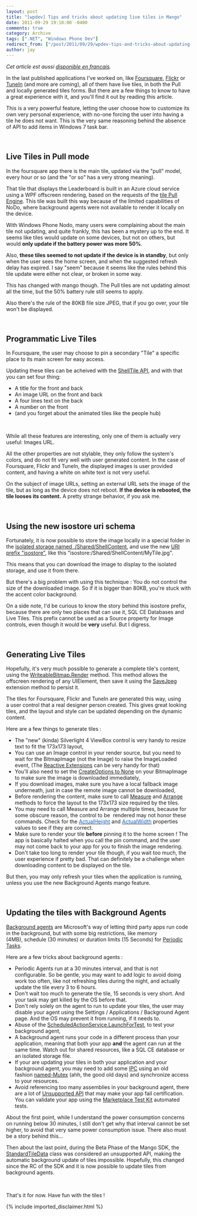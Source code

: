 ```yaml
---
layout: post
title: "[wpdev] Tips and tricks about updating live tiles in Mango"
date: 2011-09-29 19:10:00 -0400
comments: true
category: Archive
tags: [".NET", "Windows Phone Dev"]
redirect_from: ["/post/2011/09/29/wpdev-tips-and-tricks-about-updating-live-tiles-in-mango.aspx"]
author: jay
---
```

<!-- more -->
<p><em>Cet article est aussi <a href="http://blogs.codes-sources.com/jay/archive/2011/10/01/wpdev-trucs-et-astuces-sur-la-mise-jour-tiles-dans-mango.aspx">disponible en francais</a>.</em></p>
<p>In the last published applications I've worked on, like <a href="http://www.windowsphone.com/en-US/apps/26cf3302-469f-e011-986b-78e7d1fa76f8">Foursquare</a>, <a href="http://www.windowsphone.com/en-US/apps/2e49fb07-592b-e011-854c-00237de2db9e">Flickr</a> or <a href="http://www.windowsphone.com/en-US/apps/7f7e3f68-ba3a-e011-854c-00237de2db9e">TuneIn</a>&nbsp;(and more are coming), all of them have live tiles, in both the Pull and locally generated tiles forms. But there are a few things to know to have a great experience with it, and you'll find it out by reading this article.</p>
<p>This is a very powerful feature, letting the user choose how to customize its own very personal experience, with no-one forcing the user into having a tile he does not want. This is the very same reasoning behind the absence of API to add items in Windows 7 task bar.</p>
<p>&nbsp;</p>
<h2>Live Tiles in Pull mode</h2>
<p>In the foursquare app there is the&nbsp;main tile, updated via the "pull" model, every hour or so (and the "or so" has a very strong meaning).</p>
<p>That&nbsp;tile that displays the Leaderboard is built in an Azure cloud service using a WPF offscreen rendering, based on&nbsp;the requests of the <a href="http://msdn.microsoft.com/en-us/library/ff769548(v=VS.92).aspx">tile Pull Engine</a>. This tile was built this way because of the limited capabilities of NoDo, where background agents were not available to render it locally on the device.</p>
<p>With&nbsp;Windows Phone Nodo, many users were complaining about the main tile not updating, and quite frankly, this has been a mystery up to the end. It seems like tiles would update on some devices, but not on others, but would <strong>only update if the battery power was more 50%</strong>.</p>
<p>Also, <strong>these tiles seemed to not update if the device is in standby</strong>, but only when the user sees the home screen, and when the suggested refresh delay has expired. I say "seem" because it seems like the rules behind this tile update were either not clear, or broken in some way.</p>
<p>This has changed with mango though. The Pull tiles are not updating almost all the time, but the 50% battery rule still&nbsp;seems to apply.</p>
<p>Also there's the rule of the 80KB file size JPEG, that if you go over, your tile won't be displayed.</p>
<p>&nbsp;</p>
<h2>Programmatic&nbsp;Live Tiles</h2>
<p>In Foursquare, the user may choose to pin a secondary "Tile" a specific place to its main screen for easy access.</p>
<p>Updating these tiles can be acheived with the <a href="http://msdn.microsoft.com/en-us/library/hh202979(v=VS.92).aspx">ShellTile API</a>, and with that you can set four thing:</p>
<ul>
<li>A&nbsp;title for the front and back</li>
<li>An image URL on the front and back</li>
<li>A&nbsp;four lines text on the back</li>
<li>A number on the front</li>
<li>(and you&nbsp;forget about the animated tiles like the people hub)</li>
</ul>
<p>&nbsp;</p>
<p>While all these features&nbsp;are interesting, only one of them is actually very useful: Images URL.</p>
<p>All the other properties are not stylable, they only&nbsp;follow the system's colors, and do not fit very well with user generated content. In the case of Foursquare, Flickr and TuneIn, the displayed images is user provided content, and having a white on white text is not very useful.</p>
<p>On the subject of image URLs, setting an external URL sets the image of the tile, but as long as the device does not reboot. <strong>If the device is rebooted, the tile looses its content.</strong> A pretty strange behavior, if you ask me.</p>
<p>&nbsp;</p>
<h2>Using the new isostore uri schema</h2>
<p>Fortunately, it is now&nbsp;possible to store the image locally in a special folder in the <a href="http://msdn.microsoft.com/en-us/library/hh202948(v=VS.92).aspx">isolated storage named&nbsp; /Shared/ShellContent</a>, and use the new <a href="http://msdn.microsoft.com/en-us/library/hh202861(v=VS.92).aspx">URI prefix "isostore"</a>, like this "isostore:/Shared/ShellContent/MyTile.jpg".</p>
<p>This means that you can download the image to display to the isolated storage, and use it from there.</p>
<p>But there's a big problem with using this technique : You do not control the size of the downloaded image. So if it is bigger than 80KB, you're stuck with the accent color background.</p>
<p>On a side note, I'd be curious to know the story behind this isostore prefix, because there are only two places that can use it, SQL CE Databases and Live Tiles. This prefix cannot be used as a Source property for Image controls, even though it would be <strong>very</strong> useful. But I digress.</p>
<p>&nbsp;</p>
<h2>Generating Live Tiles</h2>
<p>Hopefully, it's very much possible to generate a complete tile's content, using the <a href="http://msdn.microsoft.com/en-us/library/system.windows.media.imaging.writeablebitmap.render(v=vs.95).aspx">WriteableBitmap.Render</a> method. This method allows the offscreen rendering of any UIElement, then save it using the <a href="http://msdn.microsoft.com/en-us/library/system.windows.media.imaging.extensions.savejpeg(VS.92).aspx">SaveJpeg</a> extension method to persist it.</p>
<p>The tiles for Foursquare, Flickr and TuneIn are generated this way, using a&nbsp;user control that a real&nbsp;designer person&nbsp;created. This gives great looking tiles, and the layout and style can be updated depending on the dynamic content.</p>
<p>Here are a few things to generate tiles :</p>
<ul>
<li>The "new" (kinda)&nbsp;Silverlight 4 ViewBox control is very handy to resize text to fit the 173x173 layout,</li>
<li>You can use an Image control in your render source, but you need to wait for the BitmapImage (not the Image)&nbsp;to raise the ImageLoaded event, (The <a href="http://msdn.microsoft.com/en-us/data/gg577609">Reactive Extensions</a>&nbsp;can be very handy for that)</li>
<li>You'll also need to set the <a href="http://msdn.microsoft.com/en-us/library/system.windows.media.imaging.bitmapimage.createoptions(v=vs.96)">CreateOptions to None</a> on your&nbsp;BitmapImage to make sure the image is downloaded immediately,</li>
<li>If you download images, make sure you have a local fallback image underneath, just in case the remote image cannot be downloaded,</li>
<li>Before rendering the content, make sure to call <a href="http://msdn.microsoft.com/en-us/library/system.windows.uielement.measure(v=vs.96)">Measure</a> and <a href="http://msdn.microsoft.com/en-us/library/system.windows.uielement.arrange(v=vs.96)">Arrange</a> methods to force the layout to the 173x173 size required by the tiles.</li>
<li>You may need to call Measure and Arrange multiple times, because for some obscure reason, the control to be&nbsp; rendered may not honor these commands. Check for the <a href="http://msdn.microsoft.com/en-us/library/system.windows.frameworkelement.actualheight(v=vs.96)"><span style="color: #1364c4;">ActualHeight</span></a>&nbsp;and <a href="http://msdn.microsoft.com/en-us/library/system.windows.frameworkelement.actualwidth(v=vs.96)"><span style="color: #1364c4;">ActualWidth</span></a>&nbsp;properties values to see if they are correct.</li>
<li>Make sure to render your tile <strong>before</strong>&nbsp;pinning it to the&nbsp;home screen&nbsp;! The app is basically halted when you call the pin command, and the user may not come back&nbsp;to your app for you to finish the image rendering.</li>
<li>Don't take too long to render your tile though, if you wait too much, the user experience if pretty bad. That can definitely be a challenge when downloading content to be displayed on the tile.</li>
</ul>
<p>But then, you may only refresh your tiles when the application is running, unless you use the new Background Agents&nbsp;mango&nbsp;feature.</p>
<p>&nbsp;</p>
<h2>Updating the tiles with Background Agents</h2>
<p><a href="http://msdn.microsoft.com/en-us/library/hh202942%28v=VS.92%29.aspx">Background agents</a> are Microsoft's way of letting third party apps run code in the background, but with some&nbsp;big restrictions, like memory (4MB),&nbsp;schedule (30&nbsp;minutes)&nbsp;or&nbsp;duration limits (15 Seconds) for <a href="http://msdn.microsoft.com/en-us/library/microsoft.phone.scheduler.periodictask(v=VS.92).aspx">Periodic Tasks</a>.</p>
<p>Here are a few tricks about background agents :</p>
<ul>
<li>Periodic Agents run at a 30 minutes interval, and that is not configurable. So be gentle, you may want to add logic to avoid doing work too often, like not refreshing tiles during the night, and actually update the tile every 3 to 6 hours.</li>
<li>Don't wait too much to generate the tile, 15 seconds is very short. And your task may get killed by the OS before that.</li>
<li>Don't rely solely on the agent to run to update your tiles, the user may disable your agent using the Settings / Applications / Background Agent page. And the OS may prevent it&nbsp;from running, if it needs to.</li>
<li>Abuse of the <a href="http://msdn.microsoft.com/en-us/library/microsoft.phone.scheduler.scheduledactionservice.launchfortest(v=vs.92).aspx">ScheduledActionService<span>.</span>LaunchForTest</a>, to test your background agent,</li>
<li>A background agent runs your code in a different process than your application, meaning that both your app <strong>and</strong> the agent can run at the same time. Watch out for shared resources, like a SQL CE database or an isolated storage file.</li>
<li>If your are updating your tiles in both your application and your background agent, you may need to add some <a href="http://msdn.microsoft.com/en-us/library/windows/desktop/aa365574(v=vs.85).aspx">IPC</a> using an old fashion&nbsp;<a href="http://msdn.microsoft.com/en-us/library/f55ddskf(v=VS.96).aspx">named-Mutex</a> (ahh, the good old days) and synchronize access to your resources.</li>
<li>Avoid referencing too many assemblies in your background agent, there are a lot of <a href="http://msdn.microsoft.com/en-us/library/hh202962(v=vs.92).aspx">Unsupported API</a> that may make your app fail certification. You can validate your app using the <a href="http://msdn.microsoft.com/en-us/library/hh394032(v=vs.92).aspx">Marketplace Test Kit</a> automated tests.</li>
</ul>
<p>About the first point, while I understand the power consumption concerns on running below 30 minutes, I still don't get why that interval cannot be set higher, to avoid that very same power consumption issue. There also must be a story behind this...</p>
<p>Then about the last point, during the Beta Phase of the Mango SDK, the <a href="http://msdn.microsoft.com/en-us/library/microsoft.phone.shell.standardtiledata.standardtiledata(v=VS.92).aspx">StandardTileData</a> class was considered an unsupported API, making the automatic background&nbsp;update of tiles impossible. Hopefully, this changed since the RC of the SDK and it is now possible to update tiles from background agents.</p>
<p>&nbsp;</p>
<p>That's it for now. Have fun with the tiles !&nbsp;</p>
{% include imported_disclaimer.html %}
